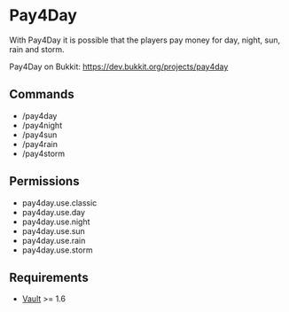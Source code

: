 Pay4Day
=======

With Pay4Day it is possible that the players pay money for day, night, sun, rain and storm.

Pay4Day on Bukkit: https://dev.bukkit.org/projects/pay4day

## Commands

* /pay4day
* /pay4night
* /pay4sun
* /pay4rain
* /pay4storm

## Permissions

* pay4day.use.classic
* pay4day.use.day
* pay4day.use.night
* pay4day.use.sun
* pay4day.use.rain
* pay4day.use.storm

## Requirements

* [Vault](https://dev.bukkit.org/projects/vault) >= 1.6
